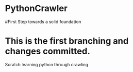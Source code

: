 # PythonCrawler
#First Step towards a solid foundation
# This is the first branching and changes committed.
Scratch learning python through crawling
